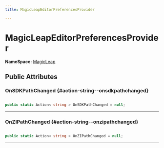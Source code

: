 ```yaml
---
title: MagicLeapEditorPreferencesProvider

---
```


# MagicLeapEditorPreferencesProvider



**NameSpace:** 
[MagicLeap](/unity-api/api/UnityEditor.XR.MagicLeap/UnityEditor.XR.MagicLeap.md) 








## Public Attributes

### OnSDKPathChanged {#action-string--onsdkpathchanged}

```csharp

public static Action< string > OnSDKPathChanged = null;

```






-----------

### OnZIPathChanged {#action-string--onzipathchanged}

```csharp

public static Action< string > OnZIPathChanged = null;

```






-----------

